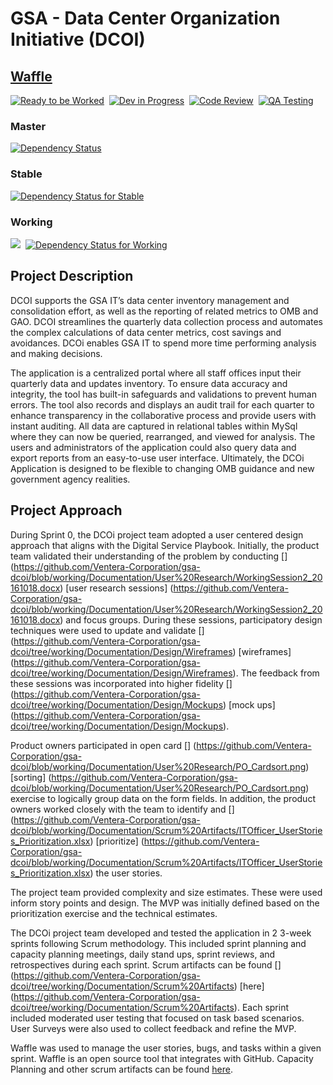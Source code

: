 # GSA - Data Center Organization Initiative (DCOI)
## <a href="https://waffle.io/Ventera-Corporation/gsa-dcoi">Waffle</a>
[![Ready to be Worked](https://badge.waffle.io/Ventera-Corporation/gsa-dcoi.png?label=ready&title=Ready)](https://waffle.io/Ventera-Corporation/gsa-dcoi)&nbsp;
[![Dev in Progress](https://badge.waffle.io/Ventera-Corporation/gsa-dcoi.png?label=In%20Progress&title=In%20Progress)](https://waffle.io/Ventera-Corporation/gsa-dcoi)&nbsp;
[![Code Review](https://badge.waffle.io/Ventera-Corporation/gsa-dcoi.png?label=Code%20Review&title=Code%20Review)](https://waffle.io/Ventera-Corporation/gsa-dcoi)&nbsp;
[![QA Testing](https://badge.waffle.io/Ventera-Corporation/gsa-dcoi.png?label=qa&title=QA)](https://waffle.io/Ventera-Corporation/gsa-dcoi)&nbsp;
### Master
<a href='https://www.versioneye.com/user/projects/58332761e7cea00045b89071'>
<img src='https://www.versioneye.com/user/projects/58332761e7cea00045b89071/badge.svg?style=flat-square' alt="Dependency Status"/></a>

### Stable
<a href='https://www.versioneye.com/user/projects/5833276fe7cea00029198b96'>
<img src='https://www.versioneye.com/user/projects/5833276fe7cea00029198b96/badge.svg?style=flat-square' alt="Dependency Status for Stable"/></a>

### Working
<a href="https://codeclimate.com/github/Ventera-Corporation/gsa-dcoi"><img src="http://codeclimate.com/github/Ventera-Corporation/gsa-dcoi/badges/gpa.svg" /></a>&nbsp;
<a href='https://www.versioneye.com/user/projects/583327d2e7cea00039353adc'>
<img src='https://www.versioneye.com/user/projects/583327d2e7cea00039353adc/badge.svg?style=flat-square' alt="Dependency Status for Working"/></a>

## Project Description
DCOI supports the GSA IT’s data center inventory management and consolidation effort, as well as the reporting of related metrics to OMB and GAO. DCOI streamlines the quarterly data collection process and automates the complex calculations of data center metrics, cost savings and avoidances. DCOi enables GSA IT to spend more time performing analysis and making decisions. 

The application is a centralized portal where all staff offices input their quarterly data and updates inventory. To ensure data accuracy and integrity, the tool has built-in safeguards and validations to prevent human errors. The tool also records and displays an audit trail for each quarter to enhance transparency in the collaborative process and provide users with instant auditing. All data are captured in relational tables within MySql where they can now be queried, rearranged, and viewed for analysis. The users and administrators of the application could also query data and export reports from an easy-to-use user interface. Ultimately, the DCOi Application is designed to be flexible to changing OMB guidance and new government agency realities.

## Project Approach
During Sprint 0, the DCOi project team adopted a user centered design approach that aligns with the Digital Service Playbook.  Initially, the product team validated their understanding of the problem by conducting [] (https://github.com/Ventera-Corporation/gsa-dcoi/blob/working/Documentation/User%20Research/WorkingSession2_20161018.docx) [user research sessions] (https://github.com/Ventera-Corporation/gsa-dcoi/blob/working/Documentation/User%20Research/WorkingSession2_20161018.docx)  and focus groups.  During these sessions, participatory design techniques were used to update and validate [] (https://github.com/Ventera-Corporation/gsa-dcoi/tree/working/Documentation/Design/Wireframes) [wireframes] (https://github.com/Ventera-Corporation/gsa-dcoi/tree/working/Documentation/Design/Wireframes). The feedback from these sessions was incorporated into higher fidelity [] (https://github.com/Ventera-Corporation/gsa-dcoi/tree/working/Documentation/Design/Mockups) [mock ups] (https://github.com/Ventera-Corporation/gsa-dcoi/tree/working/Documentation/Design/Mockups).  

Product owners participated in open card [] (https://github.com/Ventera-Corporation/gsa-dcoi/blob/working/Documentation/User%20Research/PO_Cardsort.png) [sorting] (https://github.com/Ventera-Corporation/gsa-dcoi/blob/working/Documentation/User%20Research/PO_Cardsort.png) exercise to logically group data on the form fields. In addition, the product owners worked closely with the team to identify and [] (https://github.com/Ventera-Corporation/gsa-dcoi/blob/working/Documentation/Scrum%20Artifacts/ITOfficer_UserStories_Prioritization.xlsx) [prioritize] (https://github.com/Ventera-Corporation/gsa-dcoi/blob/working/Documentation/Scrum%20Artifacts/ITOfficer_UserStories_Prioritization.xlsx) the user stories.  

The project team provided complexity and size estimates. These were used inform story points and design. The MVP was initially defined based on the prioritization exercise and the technical estimates. 

The DCOi project team developed and tested the application in 2 3-week sprints following Scrum methodology. This included sprint planning and capacity planning meetings, daily stand ups, sprint reviews, and retrospectives during each sprint. Scrum artifacts can be found [] (https://github.com/Ventera-Corporation/gsa-dcoi/tree/working/Documentation/Scrum%20Artifacts) [here] (https://github.com/Ventera-Corporation/gsa-dcoi/tree/working/Documentation/Scrum%20Artifacts). Each sprint included moderated user testing that focused on task based scenarios.  User Surveys were also used to collect feedback and refine the MVP.

Waffle was used to manage the user stories, bugs, and tasks within a given sprint.  Waffle is an open source tool that integrates with GitHub. Capacity Planning and other scrum artifacts can be found [ ](https://waffle.io/Ventera-Corporation/gsa-dcoi)[here](https://waffle.io/Ventera-Corporation/gsa-dcoi).
